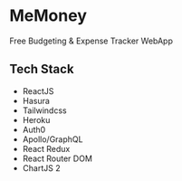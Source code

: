 # MeMoney

Free Budgeting & Expense Tracker WebApp

## Tech Stack

- ReactJS
- Hasura
- Tailwindcss
- Heroku
- Auth0
- Apollo/GraphQL
- React Redux
- React Router DOM
- ChartJS 2
